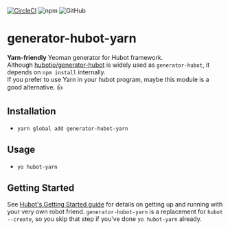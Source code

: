 [![CircleCI](https://circleci.com/gh/7ma7X/generator-hubot-yarn.svg?style=svg)](https://circleci.com/gh/7ma7X/generator-hubot-yarn)
![npm](https://img.shields.io/npm/v/generator-hubot-yarn)
![GitHub](https://img.shields.io/github/license/7ma7X/generator-hubot-yarn)

# generator-hubot-yarn

**Yarn-friendly** Yeoman generator for Hubot framework.  
Although [hubotio/generator-hubot](https://github.com/hubotio/generator-hubot) is widely used as `generator-hubot`, it depends on `npm install` internally.  
If you prefer to use Yarn in your hubot program, maybe this module is a good alternative. :thumbsup:

## Installation

- `yarn global add generator-hubot-yarn`

## Usage

- `yo hubot-yarn`

## Getting Started

See [Hubot's Getting Started
guide](https://github.com/github/hubot/blob/master/docs/index.md) for
details on getting up and running with your very own robot friend.
`generator-hubot-yarn` is a replacement for `hubot --create`,
so you skip that step if you've done `yo hubot-yarn` already.
